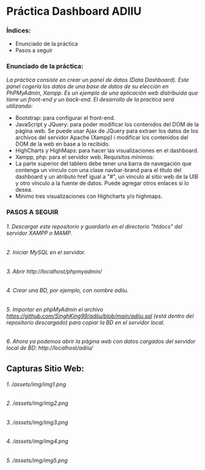 # Práctica Dashboard ADIIU

### Índices:
- Enunciado de la práctica
- Pasos a seguir

### Enunciado de la práctica:
_La práctica consiste en crear un panel de datos (Data Dashboard). Este panel
cogería los datos de una base de datos de su elección en PhPMyAdmin, Xampp. Es un ejemplo de
una aplicación web distribuida que tiene un front-end y un back-end.
El desarrollo de la practica será utilizando:_
 - Bootstrap: para configurar el front-end.
 - JavaScript y JQuery: para poder modificar los contenidos del DOM de la página web.
Se puede usar Ajax de JQuery para extraer los datos de
los archivos del servidor Apache (Xampp) i modificar los contenidos del DOM de la
web en base a lo recibido.
 - HighCharts y HighMaps: para hacer las visualizaciones en el dashboard.
 - Xampp, php: para el servidor web.
Requisitos mínimos:
 - La parte superior del tablero debe tener una barra
de navegación que contenga un vínculo con una clase navbar-brand para el título del
dashboard y un atributo href igual a "#", un vínculo al sitio web de la UIB y otro vínculo a
la fuente de datos. Puede agregar otros enlaces si lo desea.
 - Mínimo tres visualizaciones con Highcharts y/o highmaps.

### PASOS A SEGUIR
###### 1. Descargar este repositorio y guardarlo en el directorio "htdocs" del servidor XAMPP o MAMP.
###### 2. Iniciar MySQL en el servidor.
###### 3. Abrir http://localhost/phpmyadmin/
###### 4. Crear una BD, por ejemplo, con nombre adiiu.
###### 5. Importar en phpMyAdmin el archivo https://github.com/SinghKing99/adiiu/blob/main/adiiu.sql (está dentro del repositorio descargado) para copiar la BD en el servidor local.
###### 6. Ahora ya podemos abrir la página web con datos cargados del servidor local de BD: http://localhost/adiiu/

## Capturas Sitio Web:
###### 1. /assets/img/img1.png
###### 2. /assets/img/img2.png
###### 3. /assets/img/img3.png
###### 4. /assets/img/img4.png
###### 5. /assets/img/img5.png


